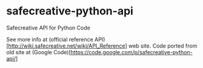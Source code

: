 # safecreative-python-api
Safecreative API for Python Code

See more info at (official reference API)[http://wiki.safecreative.net/wiki/API_Reference] web site.
Code ported from old site at (Google Code)[https://code.google.com/p/safecreative-python-api/]
